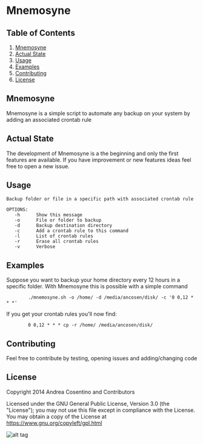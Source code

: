 Mnemosyne
=========

## <a name='TOC'>Table of Contents</a>

  1. [Mnemosyne](#Mnemosyne)
  1. [Actual State](#State)
  1. [Usage](#Usage)
  1. [Examples](#Examples)
  1. [Contributing](#Contributing)
  1. [License](#License)

## <a name='Mnemosyne'>Mnemosyne</a>

Mnemosyne is a simple script to automate any backup on your system by adding an associated crontab rule

## <a name='State'>Actual State</a>

The development of Mnemosyne is a the beginning and only the first features are available. If you have improvement or new features ideas feel free to open a new issue.

## <a name='Usage'>Usage</a>

```shell
Backup folder or file in a specific path with associated crontab rule

OPTIONS:
   -h      Show this message
   -o      File or folder to backup
   -d      Backup destination directory
   -c      Add a crontab rule to this command
   -l 	   List of crontab rules
   -r      Erase all crontab rules
   -v      Verbose
```

## <a name='Examples'>Examples</a>

Suppose you want to backup your home directory every 12 hours in a specific folder. With Mnemosyne this is possible with a simple command

```shell
		./mnemosyne.sh -o /home/ -d /media/ancosen/disk/ -c '0 0,12 * * *'
```
If you get your crontab rules you'll now find:

```shell
		0 0,12 * * * cp -r /home/ /media/ancosen/disk/
```

## <a name='Contributing'>Contributing</a>

Feel free to contribute by testing, opening issues and adding/changing code

## <a name='License'>License</a>

Copyright 2014 Andrea Cosentino and Contributors

Licensed under the GNU General Public License, Version 3.0 (the "License");
you may not use this file except in compliance with the License.
You may obtain a copy of the License at https://www.gnu.org/copyleft/gpl.html

![alt tag](https://www.gnu.org/graphics/gplv3-127x51.png)
